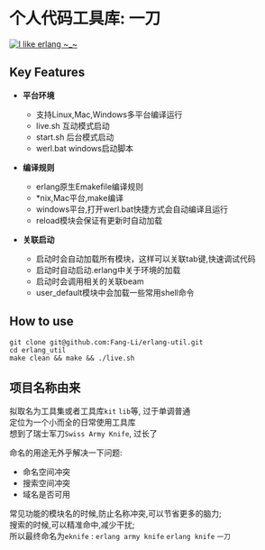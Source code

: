 个人代码工具库: 一刀
======================

[![](https://avatars1.githubusercontent.com/u/16438074?s=400&u=a292238f2a02f58d5c6d8ad7a981757bdfd4a4d0&v=4  "I like erlang ~_~")](http://www.jianshu.com/u/7d378de6edfe)



Key Features
-------------

- **平台环境**  
  - 支持Linux,Mac,Windows多平台编译运行
  - live.sh 互动模式启动
  - start.sh 后台模式启动
  - werl.bat windows启动脚本
  
- **编译规则**
  - erlang原生Emakefile编译规则
  - *nix,Mac平台,make编译
  - windows平台,打开werl.bat快捷方式会自动编译且运行
  - reload模块会保证有更新时自动加载

- **关联启动**
  - 启动时会自动加载所有模块，这样可以关联tab键,快速调试代码  
  - 启动时自动启动.erlang中关于环境的加载
  - 启动时会调用相关的关联beam
  - user_default模块中会加载一些常用shell命令


How to use
-------------

```
git clone git@github.com:Fang-Li/erlang-util.git
cd erlang_util
make clean && make && ./live.sh
```

项目名称由来
-------------

拟取名为工具集或者工具库`kit` `lib`等, 过于单调普通  
定位为一个小而全的日常使用工具库  
想到了瑞士军刀`Swiss Army Knife`, 过长了

命名的用途无外乎解决一下问题:

* 命名空间冲突
* 搜索空间冲突
* 域名是否可用

常见功能的模块名的时候,防止名称冲突,可以节省更多的脑力;  
搜索的时候,可以精准命中,减少干扰;   
所以最终命名为`eknife` : `erlang army knife` `erlang knife`  `一刀`
